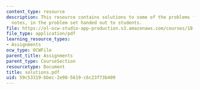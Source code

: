 ```yaml
---
content_type: resource
description: This resource contains solutions to some of the problems from the course
  notes, in the problem set handed out to students.
file: https://ol-ocw-studio-app-production.s3.amazonaws.com/courses/18-155-differential-analysis-fall-2004/59c53319bbec2e985619c6c23f73b409_solutions.pdf
file_type: application/pdf
learning_resource_types:
- Assignments
ocw_type: OCWFile
parent_title: Assignments
parent_type: CourseSection
resourcetype: Document
title: solutions.pdf
uid: 59c53319-bbec-2e98-5619-c6c23f73b409
---
```

